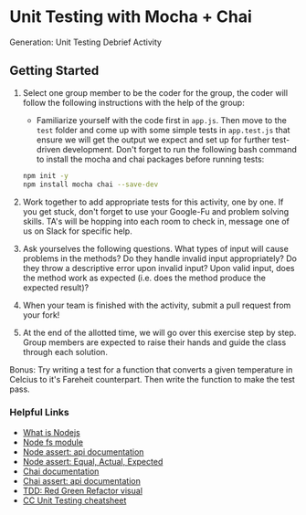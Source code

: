# Unit Testing with Mocha + Chai

Generation: Unit Testing Debrief Activity

## Getting Started

1. Select one group member to be the coder for the group, the coder will follow the following instructions with the help of the group:
    * Familiarize yourself with the code first in `app.js`. Then move to the `test` folder and come up with some simple tests in `app.test.js` that ensure we will get the output we expect and set up for further test-driven development. Don't forget to run the following bash command to install the mocha and chai packages before running tests:

    ```bash
    npm init -y
    npm install mocha chai --save-dev
    ```

2. Work together to add appropriate tests for this activity, one by one. If you get stuck, don't forget to use your Google-Fu and problem solving skills. TA's will be hopping into each room to check in, message one of us on Slack for specific help.

3. Ask yourselves the following questions.  What types of input will cause problems in the methods? Do they handle invalid input appropriately? Do they throw a descriptive error upon invalid input? Upon valid input, does the method work as expected (i.e. does the method produce the expected result)?

4. When your team is finished with the activity, submit a pull request from your fork!

5. At the end of the allotted time, we will go over this exercise step by step. Group members are expected to raise their hands and guide the class through each solution.

Bonus: Try writing a test for a function that converts a given temperature in Celcius to it's Fareheit counterpart. Then write the function to make the test pass.

### Helpful Links

* [What is Nodejs](https://www.codecademy.com/article/what-is-node)
* [Node fs module](https://nodejs.dev/learn/the-nodejs-fs-module)
* [Node assert: api documentation](https://nodejs.org/api/assert.html)
* [Node assert: Equal, Actual, Expected](https://nodejs.org/api/assert.html#assert_assert_equal_actual_expected_message)
* [Chai documentation](https://www.chaijs.com/)
* [Chai assert: api documentation](https://www.chaijs.com/api/assert/)
* [TDD: Red Green Refactor visual](https://content.codecademy.com/programs/tdd-js/articles/red-green-refactor-tdd.png)
* [CC Unit Testing cheatsheet](https://www.codecademy.com/learn/learn-javascript-unit-testing/modules/learn-mocha-and-assert/cheatsheet)
